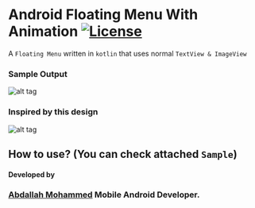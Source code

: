 # Android Floating Menu With Animation [![License](https://img.shields.io/badge/License-Apache%202.0-blue.svg)](https://opensource.org/licenses/Apache-2.0)

A ``Floating Menu`` written in ``kotlin`` that uses normal ``TextView & ImageView ``

### Sample Output
![alt tag](https://media.giphy.com/media/cL4n8vxiw69pf5iEPm/giphy.gif)

### Inspired by this design
![alt tag](https://i.ibb.co/NTwhW0q/Screen-Shot-2020-01-15-at-4-45-19-PM.png)

## How to use? (You can check attached ``Sample``)

#### Developed by
### [Abdallah Mohammed](https://github.com/Code95) Mobile Android Developer.
